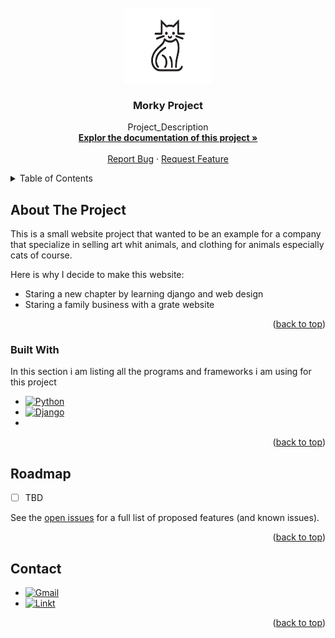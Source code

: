 <!-- PROJECT LOGO -->
<br />
<div align="center">
    <a href="https://github.com/HiperDxD/Morky_Project">
        <img src="images/cat.png" alt="Logo" width="140" height="120">
    </a>
<h3 align="center">Morky Project</h3>

  <p align="center">
    Project_Description
    <br />
    <a href="https://github.com/HiperDxD/Morky_Project"><strong>Explor the documentation of this project »</strong></a>
    <br />
    <br />
    <a href="https://github.com/HiperDxD/Morky_Project/issues">Report Bug</a>
    ·
    <a href="https://github.com/HiperDxD/Morky_Project/issues">Request Feature</a>
  </p>

</div>

<!-- TABLE OF CONTENTS -->
<details>
  <summary>Table of Contents</summary>
  <ol>
    <li>
      <a href="#about-the-project">About The Project</a>
      <ul>
        <li><a href="#built-with">Built With</a></li>
      </ul>
    </li>
    <li><a href="#roadmap">Roadmap</a></li>
    <li><a href="#contact">Contact</a></li>
  </ol>
</details>

<!-- ABOUT THE PROJECT -->
## About The Project

This is a small website project that wanted to be an example for a company that specialize in selling art whit animals, and clothing for animals especially cats of course.

Here is why I decide to make this website:
* Staring a new chapter by learning django and web design
* Staring a family business with a grate website

<p align="right">(<a href="#readme-top">back to top</a>)</p>

### Built With

In this section i am listing all the programs and frameworks i am using for this project

* [![Python][Python.js]][Python-url]
* [![Django][Django.js]][Django-url]
* 
<p align="right">(<a href="#readme-top">back to top</a>)</p>

<!-- ROADMAP -->
## Roadmap

- [ ] TBD

See the [open issues](https://github.com/HiperDxD/Morky_Project/issues) for a full list of proposed features (and known issues).

<p align="right">(<a href="#readme-top">back to top</a>)</p>

<!-- CONTACT -->
## Contact

* [![Gmail][Gmail.js]][Gmail.add]
* [![Linkt][Linkt.js]][Link.add]

<p align="right">(<a href="#readme-top">back to top</a>)</p>

<!-- MARKDOWN LINKS & IMAGES -->
<!-- https://www.markdownguide.org/basic-syntax/#reference-style-links -->
[Python.js]: https://img.shields.io/badge/Python-3776AB?style=for-the-badge&logo=python&logoColor=white
[Python-url]: https://www.python.org/
[Django.js]: https://img.shields.io/badge/Django-092E20?style=for-the-badge&logo=django&logoColor=green
[Django-url]: https://www.djangoproject.com
[Gmail.js]: https://img.shields.io/badge/Gmail-D14836?style=for-the-badge&logo=gmail&logoColor=white
[Gmail.add]: https://mail.google.com/mail/?view=cm&fs=1&to=gherman.armand@gmail.com&su=About_Morky_Project
[Linkt.js]: https://img.shields.io/badge/LinkedIn-0077B5?style=for-the-badge&logo=linkedin&logoColor=white
[Link.add]: https://www.linkedin.com/in/armand-marius-gherman-a8b3a0236